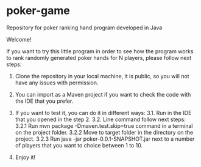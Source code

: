 # poker-game
Repository for poker ranking hand program developed in Java 

Welcome!

If you want to try this little program in order to see how the program works to rank randomly generated poker hands for N players, please follow next steps:

1. Clone the repository in your local machine, it is public, so you will not have any issues with permission.
2. You can import as a Maven project if you want to check the code with the IDE that you prefer.
3. If you want to test it, you can do it in different ways:
    3.1. Run in the IDE that you opened in the step 2.
    3.2. Line command follow next steps:
          3.2.1 Run mvn package -Dmaven.test.skip=true command in a terminal on the project folder.
          3.2.2 Move to target folder in the directory on the project.
          3.2.3 Run java -jar poker-0.0.1-SNAPSHOT.jar next to a number of players that you want to choice between 1 to 10.
          
4. Enjoy it!
